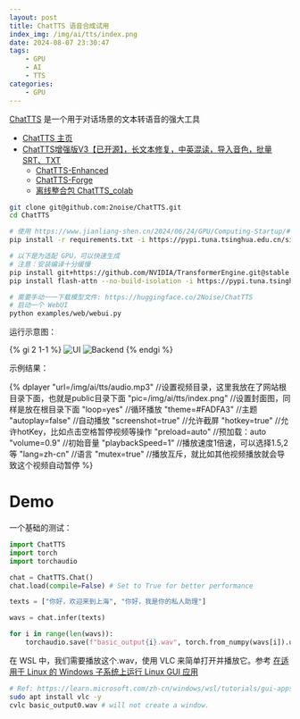 ```yaml
---
layout: post
title: ChatTTS 语音合成试用
index_img: /img/ai/tts/index.png
date: 2024-08-07 23:30:47
tags:
    - GPU
    - AI
    - TTS
categories: 
    - GPU
---
```


[ChatTTS](https://github.com/2noise/ChatTTS) 是一个用于对话场景的文本转语音的强大工具

<!-- more -->

- [ChatTTS 主页](https://chattts.com/zh)
- [ChatTTS增强版V3【已开源】，长文本修复，中英混读，导入音色，批量SRT、TXT](https://blog.csdn.net/weixin_43935971/article/details/139877978)
  - [ChatTTS-Enhanced](https://github.com/CCmahua/ChatTTS-Enhanced)
  - [ChatTTS-Forge](https://github.com/lenML/ChatTTS-Forge)
  - [离线整合包 ChatTTS_colab](https://github.com/6drf21e/ChatTTS_colab)

```bash
git clone git@github.com:2noise/ChatTTS.git
cd ChatTTS

# 使用 https://www.jianliang-shen.cn/2024/06/24/GPU/Computing-Startup/#%E5%AE%89%E8%A3%85-pytorch-cuda-%E7%89%88%E6%9C%AC 已经创建好的 conda-gpu 环境
pip install -r requirements.txt -i https://pypi.tuna.tsinghua.edu.cn/simple

# 以下是为适配 GPU，可以快速生成
# 注意：安装编译十分缓慢
pip install git+https://github.com/NVIDIA/TransformerEngine.git@stable -i https://pypi.tuna.tsinghua.edu.cn/simple
pip install flash-attn --no-build-isolation -i https://pypi.tuna.tsinghua.edu.cn/simple

# 需要手动一一下载模型文件: https://huggingface.co/2Noise/ChatTTS
# 启动一个 WebUI
python examples/web/webui.py
```

运行示意图：

{% gi 2 1-1 %}
    ![UI](/img/ai/tts/1.png)
    ![Backend](/img/ai/tts/2.png)
{% endgi %}

示例结果：

<!-- 参考 https://dplayer.diygod.dev/zh/ -->
{%
    dplayer
    "url=/img/ai/tts/audio.mp3" //设置视频目录，这里我放在了网站根目录下面，也就是public目录下面
    "pic=/img/ai/tts/index.png" //设置封面图，同样是放在根目录下面
    "loop=yes"                  //循环播放
    "theme=#FADFA3"             //主题
    "autoplay=false"             //自动播放
    "screenshot=true"           //允许截屏
    "hotkey=true"               //允许hotKey，比如点击空格暂停视频等操作
    "preload=auto"              //预加载：auto
    "volume=0.9"                //初始音量
    "playbackSpeed=1"           //播放速度1倍速，可以选择1.5,2等
    "lang=zh-cn"                //语言
    "mutex=true"                //播放互斥，就比如其他视频播放就会导致这个视频自动暂停
%}

# Demo

一个基础的测试：

```py
import ChatTTS
import torch
import torchaudio

chat = ChatTTS.Chat()
chat.load(compile=False) # Set to True for better performance

texts = ["你好，欢迎来到上海", "你好，我是你的私人助理"]

wavs = chat.infer(texts)

for i in range(len(wavs)):
    torchaudio.save(f"basic_output{i}.wav", torch.from_numpy(wavs[i]).unsqueeze(0), 24000)
```

在 WSL 中，我们需要播放这个.wav，使用 VLC 来简单打开并播放它。参考 [在适用于 Linux 的 Windows 子系统上运行 Linux GUI 应用](https://learn.microsoft.com/zh-cn/windows/wsl/tutorials/gui-apps)

```bash
# Ref: https://learn.microsoft.com/zh-cn/windows/wsl/tutorials/gui-apps
sudo apt install vlc -y
cvlc basic_output0.wav # will not create a window.
```
